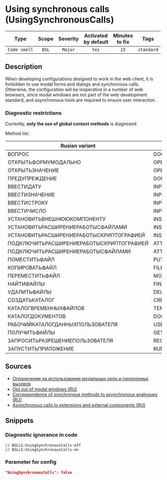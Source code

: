 # Using synchronous calls (UsingSynchronousCalls)

 Type | Scope | Severity | Activated<br>by default | Minutes<br>to fix | Tags 
 :-: | :-: | :-: | :-: | :-: | :-: 
 `Code smell` | `BSL` | `Major` | `Yes` | `15` | `standard` 

<!-- Блоки выше заполняются автоматически, не трогать -->
## Description

When developing configurations designed to work in the web client, it is forbidden to use modal forms and dialogs and synchronous calls. Otherwise, the configuration will be inoperative in a number of web browsers, since modal windows are not part of the web development standard, and asynchronous tools are required to ensure user interaction.

### Diagnostic restrictions

Currently, **only the use of global context methods** is diagnosed.

Method list:

Rusian variant | English variant
--- | ---
ВОПРОС | DOQUERYBOX
ОТКРЫТЬФОРМУМОДАЛЬНО | OPENFORMMODAL
ОТКРЫТЬЗНАЧЕНИЕ | OPENVALUE
ПРЕДУПРЕЖДЕНИЕ | DOMESSAGEBOX
ВВЕСТИДАТУ | INPUTDATE
ВВЕСТИЗНАЧЕНИЕ | INPUTVALUE
ВВЕСТИСТРОКУ | INPUTSTRING
ВВЕСТИЧИСЛО | INPUTNUMBER
УСТАНОВИТЬВНЕШНЮЮКОМПОНЕНТУ | INSTALLADDIN
УСТАНОВИТЬРАСШИРЕНИЕРАБОТЫСФАЙЛАМИ | INSTALLFILESYSTEMEXTENSION
УСТАНОВИТЬРАСШИРЕНИЕРАБОТЫСКРИПТОГРАФИЕЙ | INSTALLCRYPTOEXTENSION
ПОДКЛЮЧИТЬРАСШИРЕНИЕРАБОТЫСКРИПТОГРАФИЕЙ | ATTACHCRYPTOEXTENSION
ПОДКЛЮЧИТЬРАСШИРЕНИЕРАБОТЫСФАЙЛАМИ | ATTACHFILESYSTEMEXTENSION
ПОМЕСТИТЬФАЙЛ | PUTFILE
КОПИРОВАТЬФАЙЛ | FILECOPY
ПЕРЕМЕСТИТЬФАЙЛ | MOVEFILE
НАЙТИФАЙЛЫ | FINDFILES
УДАЛИТЬФАЙЛЫ | DELETEFILES
СОЗДАТЬКАТАЛОГ | CREATEDIRECTORY
КАТАЛОГВРЕМЕННЫХФАЙЛОВ | TEMPFILESDIR
КАТАЛОГДОКУМЕНТОВ | DOCUMENTSDIR
РАБОЧИЙКАТАЛОГДАННЫХПОЛЬЗОВАТЕЛЯ | USERDATAWORKDIR
ПОЛУЧИТЬФАЙЛЫ | GETFILES
ЗАПРОСИТЬРАЗРЕШЕНИЕПОЛЬЗОВАТЕЛЯ | REQUESTUSERPERMISSION
ЗАПУСТИТЬПРИЛОЖЕНИЕ | RUNAPP

## Sources

- [Ограничение на использование модальных окон и синхронных вызовов](https://its.1c.ru/db/v8std/content/703/hdoc/)
- [Opt out of modal windows (RU)](https://its.1c.ru/db/metod8dev#content:5272:hdoc)
- [Correspondence of synchronous methods to asynchronous analogues (RU)](https://its.1c.ru/db/v838doc#bookmark:dev:TI000000438)
- [Asynchronous calls to extensions and external components (RU)](http://v8.1c.ru/o7/201412async/index.htm)

## Snippets

<!-- Блоки ниже заполняются автоматически, не трогать -->
### Diagnostic ignorance in code

```bsl
// BSLLS:UsingSynchronousCalls-off
// BSLLS:UsingSynchronousCalls-on
```

### Parameter for config

```json
"UsingSynchronousCalls": false
```
